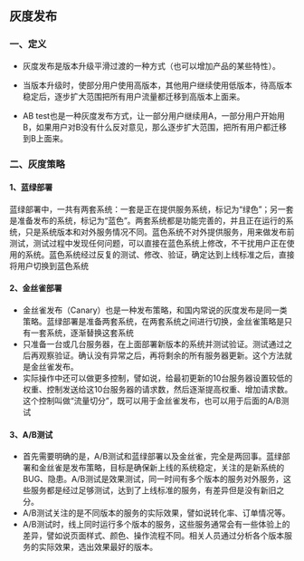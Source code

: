## 灰度发布
### 一、定义

- 灰度发布是版本升级平滑过渡的一种方式（也可以增加产品的某些特性）。 

- 当版本升级时，使部分用户使用高版本，其他用户继续使用低版本，待高版本稳定后，逐步扩大范围把所有用户流量都迁移到高版本上面来。 

- AB test也是一种灰度发布方式，让一部分用户继续用A，一部分用户开始用B，如果用户对B没有什么反对意见，那么逐步扩大范围，把所有用户都迁移到B上面来。 



### 二、灰度策略

#### 1、蓝绿部署

蓝绿部署中，一共有两套系统：一套是正在提供服务系统，标记为“绿色”；另一套是准备发布的系统，标记为“蓝色”。两套系统都是功能完善的，并且正在运行的系统，只是系统版本和对外服务情况不同。蓝色系统不对外提供服务，用来做发布前测试，测试过程中发现任何问题，可以直接在蓝色系统上修改，不干扰用户正在使用的系统。蓝色系统经过反复的测试、修改、验证，确定达到上线标准之后，直接将用户切换到蓝色系统

#### 2、金丝雀部署

- 金丝雀发布（Canary）也是一种发布策略，和国内常说的灰度发布是同一类策略。蓝绿部署是准备两套系统，在两套系统之间进行切换，金丝雀策略是只有一套系统，逐渐替换这套系统 
- 只准备一台或几台服务器，在上面部署新版本的系统并测试验证。测试通过之后再观察验证。确认没有异常之后，再将剩余的所有服务器更新。这个方法就是金丝雀发布。 
- 实际操作中还可以做更多控制，譬如说，给最初更新的10台服务器设置较低的权重、控制发送给这10台服务器的请求数，然后逐渐提高权重、增加请求数。这个控制叫做“流量切分”，既可以用于金丝雀发布，也可以用于后面的A/B测试 

#### 3、A/B测试

- 首先需要明确的是，A/B测试和蓝绿部署以及金丝雀，完全是两回事。蓝绿部署和金丝雀是发布策略，目标是确保新上线的系统稳定，关注的是新系统的BUG、隐患。A/B测试是效果测试，同一时间有多个版本的服务对外服务，这些服务都是经过足够测试，达到了上线标准的服务，有差异但是没有新旧之分。 
- A/B测试关注的是不同版本的服务的实际效果，譬如说转化率、订单情况等。 
- A/B测试时，线上同时运行多个版本的服务，这些服务通常会有一些体验上的差异，譬如说页面样式、颜色、操作流程不同。相关人员通过分析各个版本服务的实际效果，选出效果最好的版本。